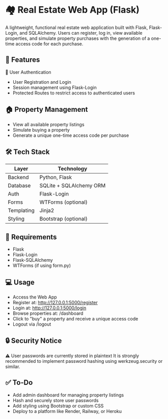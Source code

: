# 🏘️ Real Estate Web App (Flask)
A lightweight, functional real estate web application built with Flask, Flask-Login, and SQLAlchemy. Users can register, log in, view available properties, and simulate property purchases with the generation of a one-time access code for each purchase.

## 🚀 Features
👤 User Authentication
- User Registration and Login
- Session management using Flask-Login
- Protected Routes to restrict access to authenticated users

## 🏠 Property Management
- View all available property listings
- Simulate buying a property
- Generate a unique one-time access code per purchase

## 🛠 Tech Stack
| Layer      | Technology              |
| ---------- | ----------------------- |
| Backend    | Python, Flask           |
| Database   | SQLite + SQLAlchemy ORM |
| Auth       | Flask-Login             |
| Forms      | WTForms (optional)      |
| Templating | Jinja2                  |
| Styling    | Bootstrap (optional)    |



## 🧪 Requirements
- Flask
- Flask-Login
- Flask-SQLAlchemy
- WTForms (if using form.py)

## 💻 Usage
- Access the Web App
- Register at: http://127.0.0.1:5000/register
- Login at: http://127.0.0.1:5000/login
- Browse properties at: /dashboard
- Click to "buy" a property and receive a unique access code
- Logout via /logout

## 🔒 Security Notice
⚠️ User passwords are currently stored in plaintext
It is strongly recommended to implement password hashing using werkzeug.security or similar.

## ✅ To-Do
- Add admin dashboard for managing property listings
- Hash and securely store user passwords
- Add styling using Bootstrap or custom CSS
- Deploy to a platform like Render, Railway, or Heroku
